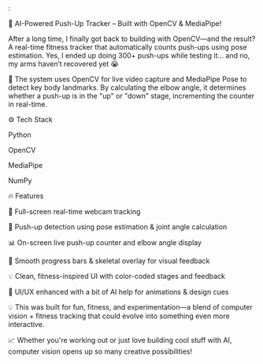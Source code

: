:

💪 AI-Powered Push-Up Tracker – Built with OpenCV & MediaPipe!

After a long time, I finally got back to building with OpenCV—and the result? A real-time fitness tracker that automatically counts push-ups using pose estimation. Yes, I ended up doing 300+ push-ups while testing it... and no, my arms haven’t recovered yet 😭

📸 The system uses OpenCV for live video capture and MediaPipe Pose to detect key body landmarks. By calculating the elbow angle, it determines whether a push-up is in the "up" or "down" stage, incrementing the counter in real-time.

⚙️ Tech Stack

Python

OpenCV

MediaPipe

NumPy

🔥 Features

🎥 Full-screen real-time webcam tracking

🦾 Push-up detection using pose estimation & joint angle calculation

📊 On-screen live push-up counter and elbow angle display

🔴 Smooth progress bars & skeletal overlay for visual feedback

💡 Clean, fitness-inspired UI with color-coded stages and feedback

🤖 UI/UX enhanced with a bit of AI help for animations & design cues

💡 This was built for fun, fitness, and experimentation—a blend of computer vision + fitness tracking that could evolve into something even more interactive.

📈 Whether you're working out or just love building cool stuff with AI, computer vision opens up so many creative possibilities!


